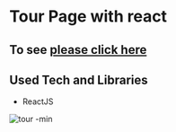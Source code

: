 # Tour Page with react



## To see [please click here](https://sadikislar.github.io/tour-pages/)


## Used Tech and Libraries
- ReactJS

![tour -min](https://user-images.githubusercontent.com/108137435/213378528-bbf4db2f-75cb-4698-a3df-15a64895daa1.gif)


